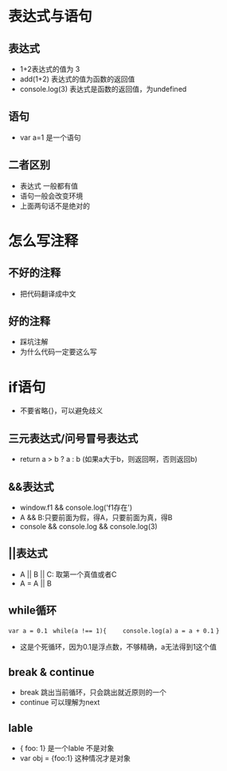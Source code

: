 # 表达式与语句

## 表达式
* 1+2表达式的值为 3
* add(1+2) 表达式的值为函数的返回值
* console.log(3) 表达式是函数的返回值，为undefined

## 语句
* var a=1 是一个语句

## 二者区别
* 表达式 一般都有值
* 语句一般会改变环境
* 上面两句话不是绝对的

# 怎么写注释

## 不好的注释
* 把代码翻译成中文

## 好的注释
* 踩坑注解
* 为什么代码一定要这么写

# if语句
* 不要省略{}，可以避免歧义

## 三元表达式/问号冒号表达式
* return a > b ? a : b (如果a大于b，则返回啊，否则返回b)

## &&表达式
* window.f1 && console.log('f1存在')
* A && B:只要前面为假，得A，只要前面为真，得B
* console && console.log && console.log(3)

## ||表达式
* A || B || C: 取第一个真值或者C
* A = A || B

## while循环
`var a = 0.1 `
`while(a !== 1){`
`    console.log(a)`
    `a = a + 0.1`
`} `
* 这是个死循环，因为0.1是浮点数，不够精确，a无法得到1这个值

## break & continue
* break 跳出当前循环，只会跳出就近原则的一个
* continue 可以理解为next

## lable
* { foo: 1} 是一个lable 不是对象
* var obj = {foo:1} 这种情况才是对象